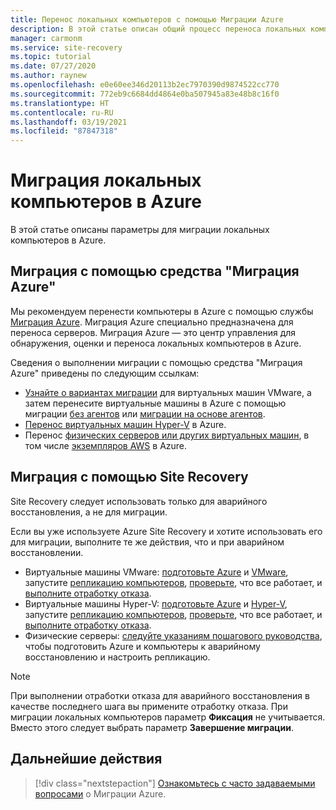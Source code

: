 ```yaml
---
title: Перенос локальных компьютеров с помощью Миграции Azure
description: В этой статье описан общий процесс переноса локальных компьютеров в Azure и приводятся рекомендации по использованию Миграции Azure.
manager: carmonm
ms.service: site-recovery
ms.topic: tutorial
ms.date: 07/27/2020
ms.author: raynew
ms.openlocfilehash: e0e60ee346d20113b2ec7970390d9874522cc770
ms.sourcegitcommit: 772eb9c6684dd4864e0ba507945a83e48b8c16f0
ms.translationtype: HT
ms.contentlocale: ru-RU
ms.lasthandoff: 03/19/2021
ms.locfileid: "87847318"
---
```

# <a name="migrate-on-premises-machines-to-azure"></a>Миграция локальных компьютеров в Azure

В этой статье описаны параметры для миграции локальных компьютеров в Azure. 

## <a name="migrate-with-azure-migrate"></a>Миграция с помощью средства "Миграция Azure"

Мы рекомендуем перенести компьютеры в Azure с помощью службы [Миграция Azure](../migrate/migrate-services-overview.md). Миграция Azure специально предназначена для переноса серверов. Миграция Azure — это центр управления для обнаружения, оценки и переноса локальных компьютеров в Azure.

Сведения о выполнении миграции с помощью средства "Миграция Azure" приведены по следующим ссылкам:

- [Узнайте о вариантах миграции](../migrate/server-migrate-overview.md) для виртуальных машин VMware, а затем перенесите виртуальные машины в Azure с помощью миграции [без агентов](../migrate/tutorial-migrate-vmware.md) или [миграции на основе агентов](../migrate/tutorial-migrate-vmware-agent.md).
- [Перенос виртуальных машин Hyper-V](../migrate/tutorial-migrate-hyper-v.md) в Azure.
- Перенос [физических серверов или других виртуальных машин](../migrate/tutorial-migrate-physical-virtual-machines.md), в том числе [экземпляров AWS](../migrate/tutorial-migrate-aws-virtual-machines.md) в Azure.

## <a name="migrate-with-site-recovery"></a>Миграция с помощью Site Recovery
Site Recovery следует использовать только для аварийного восстановления, а не для миграции.

Если вы уже используете Azure Site Recovery и хотите использовать его для миграции, выполните те же действия, что и при аварийном восстановлении.

- Виртуальные машины VMware: [подготовьте Azure](tutorial-prepare-azure.md) и [VMware](vmware-azure-tutorial-prepare-on-premises.md), запустите [репликацию компьютеров](vmware-azure-tutorial.md), [проверьте](tutorial-dr-drill-azure.md), что все работает, и [выполните отработку отказа](vmware-azure-tutorial-failover-failback.md).
- Виртуальные машины Hyper-V: [подготовьте Azure](tutorial-prepare-azure-for-hyperv.md) и [Hyper-V](hyper-v-prepare-on-premises-tutorial.md), запустите [репликацию компьютеров](hyper-v-azure-tutorial.md), [проверьте](tutorial-dr-drill-azure.md), что все работает, и [выполните отработку отказа](hyper-v-azure-failover-failback-tutorial.md).
- Физические серверы: [следуйте указаниям пошагового руководства](physical-azure-disaster-recovery.md), чтобы подготовить Azure и компьютеры к аварийному восстановлению и настроить репликацию.

> [!NOTE]
> При выполнении отработки отказа для аварийного восстановления в качестве последнего шага вы примените отработку отказа. При миграции локальных компьютеров параметр **Фиксация** не учитывается. Вместо этого следует выбрать параметр **Завершение миграции**. 

## <a name="next-steps"></a>Дальнейшие действия

> [!div class="nextstepaction"]
> [Ознакомьтесь с часто задаваемыми вопросами](../migrate/resources-faq.md) о Миграции Azure.

  
